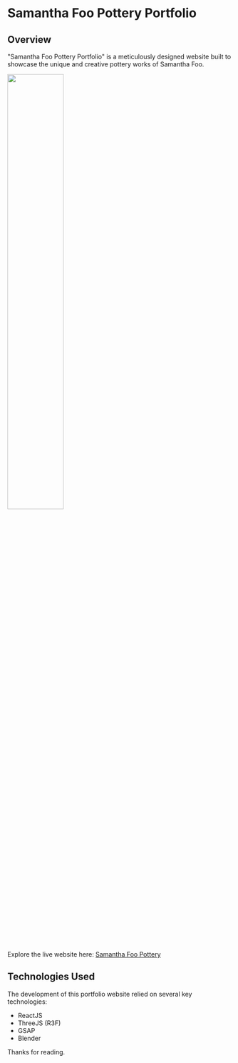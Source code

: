 # Samantha Foo Pottery Portfolio

## Overview

"Samantha Foo Pottery Portfolio" is a meticulously designed website built to showcase the unique and creative pottery works of Samantha Foo.

<img src="https://raw.githubusercontent.com/AdamShelley/Samantha-Foo-Pottery/master/.github/pic1.png" width=50% height=50%>


Explore the live website here: [Samantha Foo Pottery](https://sam-foo-pottery.vercel.app)

## Technologies Used

The development of this portfolio website relied on several key technologies:

- ReactJS
- ThreeJS (R3F)
- GSAP
- Blender

Thanks for reading.
